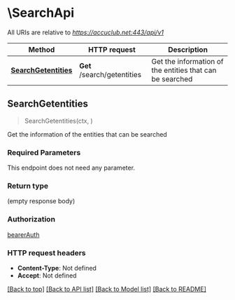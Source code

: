 # \SearchApi

All URIs are relative to *https://accuclub.net:443/api/v1*

Method | HTTP request | Description
------------- | ------------- | -------------
[**SearchGetentities**](SearchApi.md#SearchGetentities) | **Get** /search/getentities | Get the information of the entities that can be searched



## SearchGetentities

> SearchGetentities(ctx, )

Get the information of the entities that can be searched

### Required Parameters

This endpoint does not need any parameter.

### Return type

 (empty response body)

### Authorization

[bearerAuth](../README.md#bearerAuth)

### HTTP request headers

- **Content-Type**: Not defined
- **Accept**: Not defined

[[Back to top]](#) [[Back to API list]](../README.md#documentation-for-api-endpoints)
[[Back to Model list]](../README.md#documentation-for-models)
[[Back to README]](../README.md)


